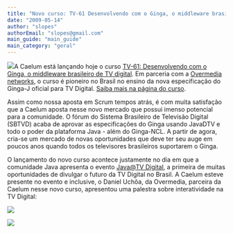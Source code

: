 ```yaml
---
title: "Novo curso: TV-61 Desenvolvendo com o Ginga, o middleware brasileiro de TV digital"
date: "2009-05-14"
author: "slopes"
authorEmail: "slopes@gmail.com"
main_guide: "main_guide"
main_category: "geral"
---
```


![](http://www.caelum.com.br/imagens/cursos/tv61-icon.gif)A Caelum está lançando hoje o curso [TV-61: Desenvolvendo com o Ginga, o middleware brasileiro de TV digital](http://www.caelum.com.br/curso/tv-61-desenvolvendo-com-ginga-middleware-tv-digital/). Em parceria com a [Overmedia networks](http://www.overmedianetworks.com.br/), o curso é pioneiro no Brasil no ensino da nova especificação do Ginga-J oficial para TV Digital. [Saiba mais na página do curso](http://www.caelum.com.br/curso/tv-61-desenvolvendo-com-ginga-middleware-tv-digital/).

Assim como nossa aposta em Scrum tempos atrás, é com muita satisfação que a Caelum aposta nesse novo mercado que possui imenso potencial para a comunidade. O fórum do Sistema Brasileiro de Televisão Digital (SBTVD) acaba de aprovar as especificações do Ginga usando JavaDTV e todo o poder da plataforma Java - além do Ginga-NCL. A partir de agora, cria-se um mercado de novas oportunidades que deve ter seu auge em poucos anos quando todos os televisores brasileiros suportarem o Ginga.

O lançamento do novo curso acontece justamente no dia em que a comunidade Java apresenta o evento [Java@TV Digital](http://www.javatvdigital.com.br/), a primeira de muitas oportunidades de divulgar o futuro da TV Digital no Brasil. A Caelum esteve presente no evento e inclusive, o Daniel Uchôa, da Overmedia, parceira da Caelum nesse novo curso, apresentou uma palestra sobre interatividade na TV Digital:

[![](https://blog.caelum.com.br/wp-content/uploads/2009/05/tvdigital-01-150x150.jpg)](https://blog.caelum.com.br/wp-content/uploads/2009/05/tvdigital-01.jpg "Palestra TV Digital")

[![](https://blog.caelum.com.br/wp-content/uploads/2009/05/tvdigital-02-150x150.jpg)](https://blog.caelum.com.br/wp-content/uploads/2009/05/tvdigital-02.jpg "Palestra TV Digital")
